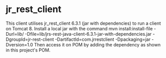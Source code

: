 # jr_rest_client

This client utilises jr_rest_client 6.3.1 (jar with dependencies) to run a client on Tomcat 8.
Install a local jar with the command 
mvn install:install-file -Durl=lib/ -Dfile=lib/jrs-rest-java-client-6.3.1-jar-with-dependencies.jar -DgroupId=jr-rest-client -DartifactId=com.jrrestclient -Dpackaging=jar -Dversion=1.0
Then access it on POM by adding the dependency as shown in this project's POM.
